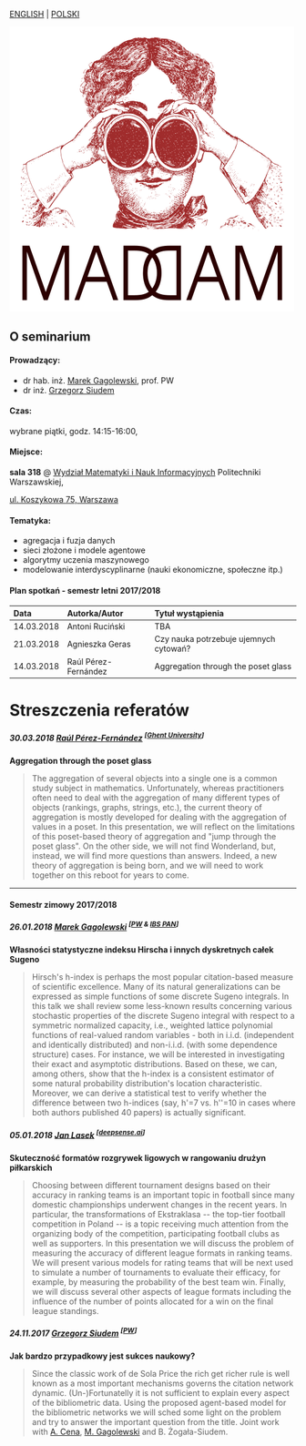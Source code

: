 [ENGLISH](index.html) | [POLSKI](index_pl.html)

![MADAM](madam_500.png)

## O seminarium

#### Prowadzący:
* dr hab. inż. [Marek Gagolewski](http://www.gagolewski.com), prof. PW
* dr inż. [Grzegorz Siudem](http://www.if.pw.edu.pl/~siudem/)

#### Czas:
wybrane piątki, godz. 14:15-16:00,

#### Miejsce:
**sala 318** @ [Wydział Matematyki i Nauk Informacyjnych](https://ww2.mini.pw.edu.pl/) Politechniki Warszawskiej,

[ul. Koszykowa 75, Warszawa](https://goo.gl/maps/83p1mQsCmrz)

#### Tematyka:
* agregacja i fuzja danych
* sieci złożone i modele agentowe
* algorytmy uczenia maszynowego
* modelowanie interdyscyplinarne (nauki ekonomiczne, społeczne itp.)

#### Plan spotkań - semestr letni 2017/2018

| Data        | Autorka/Autor                          | Tytuł wystąpienia                      |
|:------------|:---------------------------------------|:---------------------------------------|
| 14.03.2018  | Antoni Ruciński                        | TBA                                    |
| 21.03.2018  | Agnieszka Geras                        | Czy nauka potrzebuje ujemnych cytowań? |
| 14.03.2018  | Raúl Pérez-Fernández                   | Aggregation through the poset glass    |

# Streszczenia referatów

##### 30.03.2018 [Raúl Pérez-Fernández](https://www.researchgate.net/profile/Raul_Perez-Fernandez) <sup>\[[Ghent University](http://www.kermit.ugent.be/)\] </sup>

**Aggregation through the poset glass**
> The aggregation of several objects into a single one is a common study subject in mathematics. Unfortunately, whereas practitioners often need to deal with the aggregation of many different types of objects (rankings, graphs, strings, etc.), the current theory of aggregation is mostly developed for dealing with the aggregation of values in a poset. In this presentation, we will reflect on the limitations of this poset-based theory of aggregation and "jump through the poset glass". On the other side, we will not find Wonderland, but, instead, we will find more questions than answers. Indeed, a new theory of aggregation is being born, and we will need to work together on this reboot for years to come.

* * *
#### Semestr zimowy 2017/2018

##### 26.01.2018 [Marek Gagolewski](http://www.gagolewski.com) <sup>\[[PW](http://www.mini.pw.edu.pl/tikiwiki/) &  [IBS PAN](http://www.ibspan.waw.pl/glowna/en)\] </sup>

**Własności statystyczne indeksu Hirscha i innych dyskretnych całek Sugeno**
> Hirsch's h-index is perhaps the most popular citation-based measure of scientific excellence. Many of its natural generalizations can be expressed as simple functions of some discrete Sugeno integrals. In this talk we shall review some less-known results concerning various stochastic properties of the discrete Sugeno integral with respect to a symmetric normalized capacity, i.e., weighted lattice polynomial functions of real-valued random variables - both in i.i.d. (independent and identically distributed) and non-i.i.d. (with some dependence structure) cases. For instance, we will be interested in investigating their exact and asymptotic distributions. Based on these, we can, among others, show that the h-index is a consistent estimator of some natural probability distribution's location characteristic. Moreover, we can derive a statistical test to verify whether the difference between two h-indices (say, h'=7 vs. h''=10 in cases where both authors published 40 papers) is actually significant.

##### 05.01.2018 [Jan Lasek](http://lasek.rexamine.com/) <sup>[[deepsense.ai](https://deepsense.ai/)]</sup>

**Skuteczność formatów rozgrywek ligowych w rangowaniu drużyn piłkarskich**
> Choosing between different tournament designs based on their accuracy in ranking teams is an important topic in football since many domestic championships underwent changes in the recent years. In particular, the transformations of Ekstraklasa -- the top-tier football competition in Poland -- is a topic receiving much attention from the organizing body of the competition, participating football clubs as well as supporters. In this presentation we will discuss the problem of measuring the accuracy of different league formats in ranking teams. We will present various models for rating teams that will be next used to simulate a number of tournaments to evaluate their efficacy, for example, by measuring the probability of the best team win. Finally, we will discuss several other aspects of league formats including the influence of the number of points allocated for a win on the final league standings.


##### 24.11.2017 [Grzegorz Siudem](http://www.if.pw.edu.pl/~siudem/) <sup>\[[PW](http://fizyka.pw.edu.pl)\] </sup>

**Jak bardzo przypadkowy jest sukces naukowy?**
> Since the classic work of de Sola Price the rich get richer rule is well known as a most important mechanisms governs the citation network dynamic. (Un-)Fortunatelly it is not sufficient to explain every aspect of the bibliometric data. Using the proposed agent-based model for the bibliometric networks we will sched some light on the problem and try  to answer the important question from the title.   Joint work with [A. Cena](http://cena.rexamine.com), [M. Gagolewski](http://www.gagolewski.com) and B. Żogała-Siudem.

